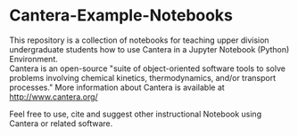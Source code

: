 # Cantera-Example-Notebooks
This repository is a collection of notebooks for teaching upper division undergraduate students how to use Cantera in a Jupyter Notebook (Python) Environment.  
Cantera is an open-source "suite of object-oriented software tools to solve problems involving chemical kinetics, thermodynamics, and/or transport processes."
More information about Cantera is available at http://www.cantera.org/

Feel free to use, cite and suggest other instructional Notebook using Cantera or related software. 

